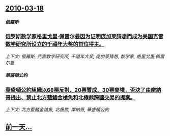 ## [2010-03-18](/news/2010/03/18/index.md)

##### 俄羅斯
### [ 俄罗斯数学家格里戈里·佩雷尔曼因为证明庞加莱猜想而成为美国克雷数学研究所设立的千禧年大奖的首位得主。](/news/2010/03/18/俄罗斯数学家格里戈里-佩雷尔曼因为证明庞加莱猜想而成为美国克雷数学研究所设立的千禧年大奖的首位得主.md)
_上下文: 俄羅斯, 克雷数学研究所, 千禧年大奖, 庞加莱猜想, 数学家, 格里戈里·佩雷尔曼_

##### 華盛頓公約
### [ 華盛頓公約組織以68票反對、20票贊成、30票棄權，否決了由摩納哥提出、禁止北方藍鰭金槍魚和北極熊跨國交易的提案。](/news/2010/03/18/華盛頓公約組織以68票反對-20票贊成-30票棄權-否決了由摩納哥提出-禁止北方藍鰭金槍魚和北極熊跨國交易的提案.md)
_上下文: 北方藍鰭金槍魚, 北极熊, 摩納哥, 華盛頓公約_

## [前一天...](/news/2010/03/17/index.md)

